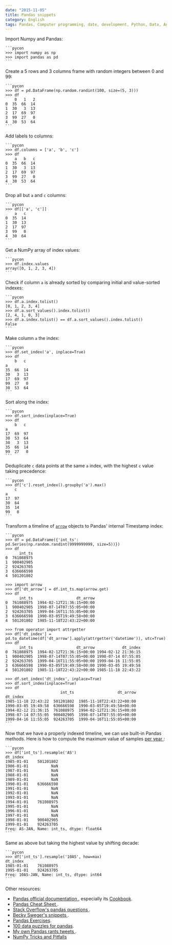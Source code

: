 ```yaml
---
date: "2015-11-05"
title: Pandas snippets
category: English
tags: Pandas, Computer programming, date, development, Python, Data, Analytics, NumPy
---
```


Import Numpy and Pandas:

    ```pycon
    >>> import numpy as np
    >>> import pandas as pd
    ```

Create a 5 rows and 3 columns frame with random integers between 0 and 99:

    ```pycon
    >>> df = pd.DataFrame(np.random.randint(100, size=(5, 3)))
    >>> df
        0   1   2
    0  35  66  14
    1  30   3  13
    2  17  69  97
    3  99  27   0
    4  30  53  64
    ```

Add labels to columns:

    ```pycon
    >>> df.columns = ['a', 'b', 'c']
    >>> df
        a   b   c
    0  35  66  14
    1  30   3  13
    2  17  69  97
    3  99  27   0
    4  30  53  64
    ```

Drop all but `a` and `c` columns:

    ```pycon
    >>> df[['a', 'c']]
        a   c
    0  35  14
    1  30  13
    2  17  97
    3  99   0
    4  30  64
    ```

Get a NumPy array of index values:

    ```pycon
    >>> df.index.values
    array([0, 1, 2, 3, 4])
    ```

Check if column `a` is already sorted by comparing initial and value-sorted indexes:

    ```pycon
    >>> df.a.index.tolist()
    [0, 1, 2, 3, 4]
    >>> df.a.sort_values().index.tolist()
    [2, 4, 1, 0, 3]
    >>> df.a.index.tolist() == df.a.sort_values().index.tolist()
    False
    ```

Make column `a` the index:

    ```pycon
    >>> df.set_index('a', inplace=True)
    >>> df
        b   c
    a
    35  66  14
    30   3  13
    17  69  97
    99  27   0
    30  53  64
    ```

Sort along the index:

    ```pycon
    >>> df.sort_index(inplace=True)
    >>> df
        b   c
    a
    17  69  97
    30  53  64
    30   3  13
    35  66  14
    99  27   0
    ```

Deduplicate `c` data points at the same `a` index, with the highest `c` value
taking precedence:

    ```pycon
    >>> df['c'].reset_index().groupby('a').max()
        c
    a
    17  97
    30  64
    35  14
    99   0
    ```

Transform a timeline of [`arrow`](https://crsmithdev.com/arrow/) objects to
Pandas' internal Timestamp index:

    ```pycon
    >>> df = pd.DataFrame({'int_ts': pd.Series(np.random.randint(9999999999, size=5))})
    >>> df
          int_ts
    0  761088975
    1  900402905
    2  924263705
    3  636666598
    4  501201802

    >>> import arrow
    >>> df['dt_arrow'] = df.int_ts.map(arrow.get)
    >>> df
          int_ts                   dt_arrow
    0  761088975  1994-02-12T21:36:15+00:00
    1  900402905  1998-07-14T07:55:05+00:00
    2  924263705  1999-04-16T11:55:05+00:00
    3  636666598  1990-03-05T19:49:58+00:00
    4  501201802  1985-11-18T22:43:22+00:00

    >>> from operator import attrgetter
    >>> df['dt_index'] = pd.to_datetime(df['dt_arrow'].apply(attrgetter('datetime')), utc=True)
    >>> df
          int_ts                   dt_arrow            dt_index
    0  761088975  1994-02-12T21:36:15+00:00 1994-02-12 21:36:15
    1  900402905  1998-07-14T07:55:05+00:00 1998-07-14 07:55:05
    2  924263705  1999-04-16T11:55:05+00:00 1999-04-16 11:55:05
    3  636666598  1990-03-05T19:49:58+00:00 1990-03-05 19:49:58
    4  501201802  1985-11-18T22:43:22+00:00 1985-11-18 22:43:22

    >>> df.set_index('dt_index', inplace=True)
    >>> df.sort_index(inplace=True)
    >>> df
                            int_ts                   dt_arrow
    dt_index
    1985-11-18 22:43:22  501201802  1985-11-18T22:43:22+00:00
    1990-03-05 19:49:58  636666598  1990-03-05T19:49:58+00:00
    1994-02-12 21:36:15  761088975  1994-02-12T21:36:15+00:00
    1998-07-14 07:55:05  900402905  1998-07-14T07:55:05+00:00
    1999-04-16 11:55:05  924263705  1999-04-16T11:55:05+00:00
    ```

Now that we have a properly indexed timeline, we can use built-in Pandas
methods. Here is how to compute the maximum value of samples [per year
](https://pandas.pydata.org/pandas-docs/stable/timeseries.html#offset-aliases):

    ```pycon
    >>> df['int_ts'].resample('AS')
    dt_index
    1985-01-01    501201802
    1986-01-01          NaN
    1987-01-01          NaN
    1988-01-01          NaN
    1989-01-01          NaN
    1990-01-01    636666598
    1991-01-01          NaN
    1992-01-01          NaN
    1993-01-01          NaN
    1994-01-01    761088975
    1995-01-01          NaN
    1996-01-01          NaN
    1997-01-01          NaN
    1998-01-01    900402905
    1999-01-01    924263705
    Freq: AS-JAN, Name: int_ts, dtype: float64
    ```

Same as above but taking the highest value by shifting decade:

    ```pycon
    >>> df['int_ts'].resample('10AS', how=max)
    dt_index
    1985-01-01    761088975
    1995-01-01    924263705
    Freq: 10AS-JAN, Name: int_ts, dtype: int64
    ```

Other resources:

  * [Pandas official documentation
  ](https://pandas.pydata.org/pandas-docs/stable/), especially its
  [Cookbook](https://pandas.pydata.org/pandas-docs/stable/user_guide/cookbook.html).
  * [Pandas Cheat Sheet
  ](https://github.com/pandas-dev/pandas/blob/master/doc/cheatsheet/Pandas_Cheat_Sheet.pdf).
  * [Stack Overflow's pandas questions
  ](https://stackoverflow.com/questions/tagged/pandas).
  * [Becky Sweger's snippets
  ](https://gist.github.com/bsweger/e5817488d161f37dcbd2).
  * [Pandas Exercises](https://github.com/guipsamora/pandas_exercises).
  * [100 data puzzles for pandas](https://github.com/ajcr/100-pandas-puzzles).
  * [My own Pandas rants tweets
  ](https://twitter.com/search?q=%23pandas%20%40kdeldycke).
  * [NumPy Tricks and Pitfalls](https://nbviewer.jupyter.org/github/vlad17/np-learn/blob/master/presentation.ipynb?flush_cache=true)
